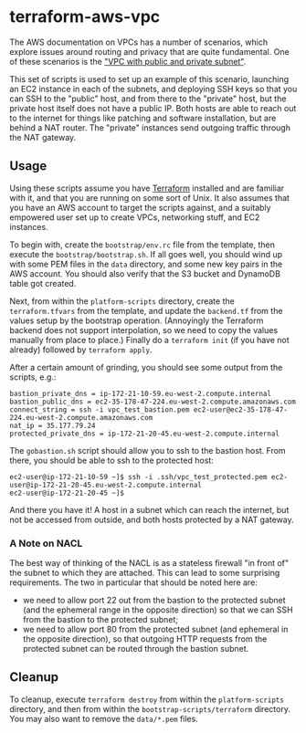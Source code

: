 # terraform-aws-vpc
The AWS documentation on VPCs has a number of scenarios, which explore issues
around routing and privacy that are quite fundamental. One of these scenarios is
the ["VPC with public and private subnet"](https://docs.aws.amazon.com/AmazonVPC/latest/UserGuide/VPC_Scenario2.html).

This set of scripts is used to set up an example of this scenario, launching an EC2
instance in each of the subnets, and deploying SSH keys so that you can SSH to the
"public" host, and from there to the "private" host, but the private host itself does
not have a public IP. Both hosts are able to reach out to the internet for things like
patching and software installation, but are behind a NAT router. The "private" instances
send outgoing traffic through the NAT gateway.

## Usage
Using these scripts assume you have [Terraform](https://terraform.io)
installed and are familiar with it, and that you are running on some sort of Unix.
It also assumes that you have an AWS account to target the scripts against, and
a suitably empowered user set up to create VPCs, networking stuff, and EC2 instances.

To begin with, create the `bootstrap/env.rc` file from the template,
then execute the `bootstrap/bootstrap.sh`. If all goes well, you should wind up with some PEM
files in the `data` directory, and some new key pairs in the AWS account. You should also
verify that the S3 bucket and DynamoDB table got created.

Next, from within the `platform-scripts` directory, create the `terraform.tfvars` from the template, and
update the `backend.tf` from the values setup by the bootstrap operation. (Annoyingly the Terraform backend
  does not support interpolation, so we need to copy the values manually from place to place.)
Finally do a `terraform init` (if you have not already) followed by `terraform apply`.

After a certain amount of grinding, you should see some output from the scripts, e.g.:

```
bastion_private_dns = ip-172-21-10-59.eu-west-2.compute.internal
bastion_public_dns = ec2-35-178-47-224.eu-west-2.compute.amazonaws.com
connect_string = ssh -i vpc_test_bastion.pem ec2-user@ec2-35-178-47-224.eu-west-2.compute.amazonaws.com
nat_ip = 35.177.79.24
protected_private_dns = ip-172-21-20-45.eu-west-2.compute.internal
```

The `gobastion.sh` script should allow you to ssh to the bastion host. From there, you should
be able to ssh to the protected host:

```
ec2-user@ip-172-21-10-59 ~]$ ssh -i .ssh/vpc_test_protected.pem ec2-user@ip-172-21-20-45.eu-west-2.compute.internal
ec2-user@ip-172-21-20-45 ~]$
```

And there you have it! A host in a subnet which can reach the internet, but not be accessed from outside, and both hosts
protected by a NAT gateway.

### A Note on NACL
The best way of thinking of the NACL is as a stateless firewall "in front of" the subnet to which they are attached. This can lead to
some surprising requirements. The two in particular that should be noted here are:
 - we need to allow port 22 out from the bastion to the protected subnet (and the ephemeral range in the opposite direction) so
   that we can SSH from the bastion to the protected subnet;
 - we need to allow port 80 from the protected subnet (and ephemeral in the opposite direction), so that outgoing HTTP requests from
   the protected subnet can be routed through the bastion subnet.

## Cleanup
To cleanup, execute `terraform destroy` from within the `platform-scripts` directory, and then from within the `bootstrap-scripts/terraform`
directory. You may also want to remove the `data/*.pem` files.
